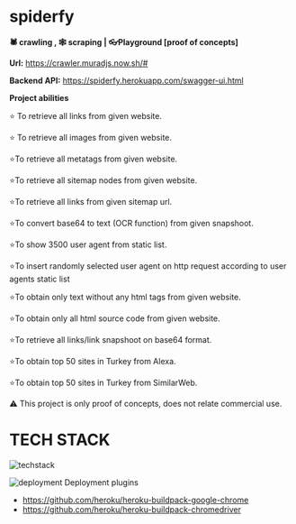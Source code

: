 # spiderfy
**🕷 crawling , 🕸 scraping | 👓Playground [proof of concepts]**

**Url:** https://crawler.muradjs.now.sh/#

**Backend API:** https://spiderfy.herokuapp.com/swagger-ui.html

**Project abilities**

⭐️ To retrieve all links from given website.

⭐️ To retrieve all images from given website.

⭐️To retrieve all metatags from given website.

⭐️To retrieve all sitemap nodes from given website.

⭐️To retrieve all links from given sitemap url.

⭐️To convert base64 to text (OCR function) from given snapshoot.

⭐️To show 3500 user agent from static list.

⭐️To insert randomly selected user agent on http request according to user agents static list

⭐️To obtain only text without any html tags from given website.

⭐️To obtain only all html source code from given website.

⭐️To retrieve all links/link snapshoot on base64 format.

⭐️To obtain top 50 sites in Turkey from Alexa.

⭐️To obtain top 50 sites in Turkey from SimilarWeb.



⚠️ This project is only proof of concepts, does not relate commercial use.


#                             TECH STACK
![techstack](https://raw.githubusercontent.com/fatihyildizli/spiderfy/master/tech.PNG)


![deployment](https://avatars3.githubusercontent.com/u/23211?size=30) Deployment plugins

- https://github.com/heroku/heroku-buildpack-google-chrome
- https://github.com/heroku/heroku-buildpack-chromedriver

